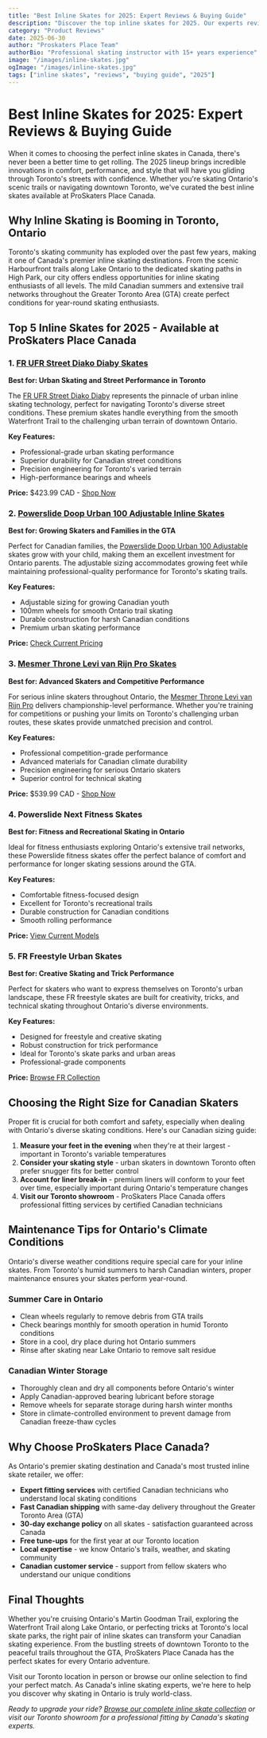 ```yaml
---
title: "Best Inline Skates for 2025: Expert Reviews & Buying Guide"
description: "Discover the top inline skates for 2025. Our experts review the latest models for fitness, recreation, and speed skating in Toronto and beyond."
category: "Product Reviews"
date: 2025-06-30
author: "Proskaters Place Team"
authorBio: "Professional skating instructor with 15+ years experience"
image: "/images/inline-skates.jpg"
ogImage: "/images/inline-skates.jpg"
tags: ["inline skates", "reviews", "buying guide", "2025"]
---
```


# Best Inline Skates for 2025: Expert Reviews & Buying Guide

When it comes to choosing the perfect inline skates in Canada, there's never been a better time to get rolling. The 2025 lineup brings incredible innovations in comfort, performance, and style that will have you gliding through Toronto's streets with confidence. Whether you're skating Ontario's scenic trails or navigating downtown Toronto, we've curated the best inline skates available at ProSkaters Place Canada.

## Why Inline Skating is Booming in Toronto, Ontario

Toronto's skating community has exploded over the past few years, making it one of Canada's premier inline skating destinations. From the scenic Harbourfront trails along Lake Ontario to the dedicated skating paths in High Park, our city offers endless opportunities for inline skating enthusiasts of all levels. The mild Canadian summers and extensive trail networks throughout the Greater Toronto Area (GTA) create perfect conditions for year-round skating enthusiasts.

## Top 5 Inline Skates for 2025 - Available at ProSkaters Place Canada

### 1. [FR UFR Street Diako Diaby Skates](/product/fr-ufr-street-diako-diaby-skates)

**Best for: Urban Skating and Street Performance in Toronto**

The [FR UFR Street Diako Diaby](/product/fr-ufr-street-diako-diaby-skates) represents the pinnacle of urban inline skating technology, perfect for navigating Toronto's diverse street conditions. These premium skates handle everything from the smooth Waterfront Trail to the challenging urban terrain of downtown Ontario.

**Key Features:**

- Professional-grade urban skating performance
- Superior durability for Canadian street conditions
- Precision engineering for Toronto's varied terrain
- High-performance bearings and wheels

**Price:** $423.99 CAD - [Shop Now](/product/fr-ufr-street-diako-diaby-skates)

### 2. [Powerslide Doop Urban 100 Adjustable Inline Skates](/product/powerslide-doop-urban-100-adjustable-inline-skates)

**Best for: Growing Skaters and Families in the GTA**

Perfect for Canadian families, the [Powerslide Doop Urban 100 Adjustable](/product/powerslide-doop-urban-100-adjustable-inline-skates) skates grow with your child, making them an excellent investment for Ontario parents. The adjustable sizing accommodates growing feet while maintaining professional-quality performance for Toronto's skating trails.

**Key Features:**

- Adjustable sizing for growing Canadian youth
- 100mm wheels for smooth Ontario trail skating
- Durable construction for harsh Canadian conditions
- Premium urban skating performance

**Price:** [Check Current Pricing](/product/powerslide-doop-urban-100-adjustable-inline-skates)

### 3. [Mesmer Throne Levi van Rijn Pro Skates](/product/mesmer-throne-levi-van-rijn-pro-skates)

**Best for: Advanced Skaters and Competitive Performance**

For serious inline skaters throughout Ontario, the [Mesmer Throne Levi van Rijn Pro](/product/mesmer-throne-levi-van-rijn-pro-skates) delivers championship-level performance. Whether you're training for competitions or pushing your limits on Toronto's challenging urban routes, these skates provide unmatched precision and control.

**Key Features:**

- Professional competition-grade performance
- Advanced materials for Canadian climate durability
- Precision engineering for serious Ontario skaters
- Superior control for technical skating

**Price:** $539.99 CAD - [Shop Now](/product/mesmer-throne-levi-van-rijn-pro-skates)

### 4. Powerslide Next Fitness Skates

**Best for: Fitness and Recreational Skating in Ontario**

Ideal for fitness enthusiasts exploring Ontario's extensive trail networks, these Powerslide fitness skates offer the perfect balance of comfort and performance for longer skating sessions around the GTA.

**Key Features:**

- Comfortable fitness-focused design
- Excellent for Toronto's recreational trails
- Durable construction for Canadian conditions
- Smooth rolling performance

**Price:** [View Current Models](/product-category/inline-skates)

### 5. FR Freestyle Urban Skates

**Best for: Creative Skating and Trick Performance**

Perfect for skaters who want to express themselves on Toronto's urban landscape, these FR freestyle skates are built for creativity, tricks, and technical skating throughout Ontario's diverse environments.

**Key Features:**

- Designed for freestyle and creative skating
- Robust construction for trick performance
- Ideal for Toronto's skate parks and urban areas
- Professional-grade components

**Price:** [Browse FR Collection](/product-category/inline-skates)

## Choosing the Right Size for Canadian Skaters

Proper fit is crucial for both comfort and safety, especially when dealing with Ontario's diverse skating conditions. Here's our Canadian sizing guide:

1. **Measure your feet in the evening** when they're at their largest - important in Toronto's variable temperatures
2. **Consider your skating style** - urban skaters in downtown Toronto often prefer snugger fits for better control
3. **Account for liner break-in** - premium liners will conform to your feet over time, especially important during Ontario's temperature changes
4. **Visit our Toronto showroom** - ProSkaters Place Canada offers professional fitting services by certified Canadian technicians

## Maintenance Tips for Ontario's Climate Conditions

Ontario's diverse weather conditions require special care for your inline skates. From Toronto's humid summers to harsh Canadian winters, proper maintenance ensures your skates perform year-round.

### Summer Care in Ontario

- Clean wheels regularly to remove debris from GTA trails
- Check bearings monthly for smooth operation in humid Toronto conditions
- Store in a cool, dry place during hot Ontario summers
- Rinse after skating near Lake Ontario to remove salt residue

### Canadian Winter Storage

- Thoroughly clean and dry all components before Ontario's winter
- Apply Canadian-approved bearing lubricant before storage
- Remove wheels for separate storage during harsh winter months
- Store in climate-controlled environment to prevent damage from Canadian freeze-thaw cycles

## Why Choose ProSkaters Place Canada?

As Ontario's premier skating destination and Canada's most trusted inline skate retailer, we offer:

- **Expert fitting services** with certified Canadian technicians who understand local skating conditions
- **Fast Canadian shipping** with same-day delivery throughout the Greater Toronto Area (GTA)
- **30-day exchange policy** on all skates - satisfaction guaranteed across Canada
- **Free tune-ups** for the first year at our Toronto location
- **Local expertise** - we know Ontario's trails, weather, and skating community
- **Canadian customer service** - support from fellow skaters who understand our unique conditions

## Final Thoughts

Whether you're cruising Ontario's Martin Goodman Trail, exploring the Waterfront Trail along Lake Ontario, or perfecting tricks at Toronto's local skate parks, the right pair of inline skates can transform your Canadian skating experience. From the bustling streets of downtown Toronto to the peaceful trails throughout the GTA, ProSkaters Place Canada has the perfect skates for every Ontario adventure.

Visit our Toronto location in person or browse our online selection to find your perfect match. As Canada's inline skating experts, we're here to help you discover why skating in Ontario is truly world-class.

_Ready to upgrade your ride? [Browse our complete inline skate collection](/product-category/inline-skates) or visit our Toronto showroom for a professional fitting by Canada's skating experts._
